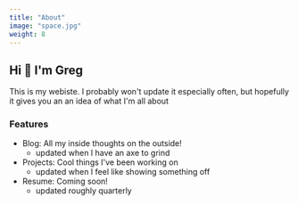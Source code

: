 ```yaml
---
title: "About"
image: "space.jpg"
weight: 8
---
```


## Hi 👋 I'm Greg

This is my webiste. I probably won't update it especially often, but hopefully it gives you an an idea of what I'm all about

### Features

* Blog: All my inside thoughts on the outside! 
  * updated when I have an axe to grind
* Projects: Cool things I've been working on
  * updated when I feel like showing something off
* Resume: Coming soon!
  * updated roughly quarterly
